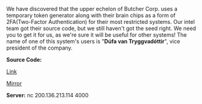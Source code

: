 We have discovered that the upper echelon of Butcher Corp. uses a temporary token generator along with their brain chips as a form of 2FA(Two-Factor Authentication) for their most restricted systems. Our intel team got their source code, but we still haven't got the seed right. We need you to get it for us, as we're sure it will be useful for other systems! The name of one of this system's users is "**Dúfa van Tryggvadóttir**", vice president of the company.

**Source Code:**

[Link](https://cloud.ufscar.br:8080/v1/AUTH_c93b694078064b4f81afd2266a502511/static.pwn2win.party/tokensv2.0_2b6267bc600f2f433a4dc014893f8a710a7fcc7b8adfc9008cd9bf6300c5aa85.tar.gz)

[Mirror](https://static.pwn2win.party/tokensv2.0_2b6267bc600f2f433a4dc014893f8a710a7fcc7b8adfc9008cd9bf6300c5aa85.tar.gz)

**Server:** nc 200.136.213.114 4000
